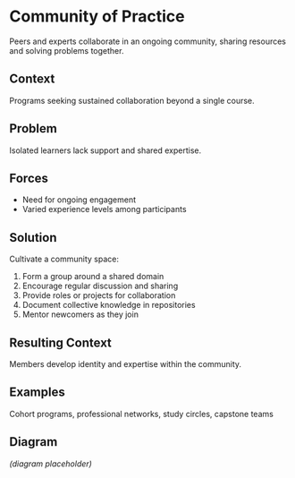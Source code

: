 # Community of Practice

Peers and experts collaborate in an ongoing community, sharing resources and solving problems together.

## Context
Programs seeking sustained collaboration beyond a single course.

## Problem
Isolated learners lack support and shared expertise.

## Forces
- Need for ongoing engagement
- Varied experience levels among participants

## Solution
Cultivate a community space:
1. Form a group around a shared domain
2. Encourage regular discussion and sharing
3. Provide roles or projects for collaboration
4. Document collective knowledge in repositories
5. Mentor newcomers as they join

## Resulting Context
Members develop identity and expertise within the community.

## Examples
Cohort programs, professional networks, study circles, capstone teams

## Diagram
*(diagram placeholder)*
